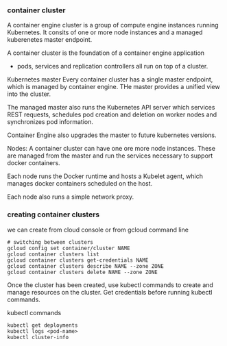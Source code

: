 ### container cluster
A container engine cluster is a group of compute engine instances
running Kubernetes. It consits of one or more node instances and a
managed kuberenetes master endpoint.

A container cluster is the foundation of a container engine application
- pods, services and replication controllers all run on top of a
  cluster.

Kubernetes master
 Every container cluster has a single master endpoint, which is managed
 by container engine. THe master provides a unified view into the
 cluster.

 The managed master also runs the Kubernetes API server which services
 REST requests, schedules pod creation and deletion on worker nodes and
 synchronizes pod information.

 Container Engine also upgrades the master to future kubernetes
 versions.

Nodes: A container cluster can have one ore more node instances. These
are managed from the master and run the services necessary to support
docker containers.

Each node runs the Docker runtime and hosts a Kubelet agent, which
manages docker containers scheduled on the host.

Each node also runs a simple network proxy.

### creating container clusters
 we can create from cloud console or from gcloud command line

```
# switching between clusters
gcloud config set container/cluster NAME
gcloud container clusters list
gcloud container clusters get-credentials NAME
gcloud container clusters describe NAME --zone ZONE
gcloud container clusters delete NAME --zone ZONE
```

Once the cluster has been created, use kubectl commands to create and
manage resources on the cluster. Get credentials before running kubectl
commands.

kubectl commands
```
kubectl get deployments
kubectl logs <pod-name>
kubectl cluster-info
```
